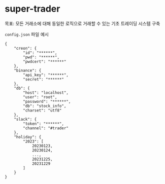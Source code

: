 # super-trader
목표: 모든 거래소에 대해 동일한 로직으로 거래할 수 있는 기초 트레이딩 시스템 구축

```config.json``` 파일 예시
```
{
    "creon": {
        "id": "******",
        "pwd": "******",
        "pwdcert": "******"
    },
    "binance": {
        "api_key": "******",
        "secret": "******"
    },
    "db": {
        "host": "localhost",
        "user": "root",
        "password": "******",
        "db": "stock_info",
        "charset": "utf8"
    },
    "slack": {
        "token": "******",
        "channel": "#trader"
    },
    "holiday": {
        "2023": [
            20230123,
            20230124,
            ...,
            20231225,
            20231229
        ]
    }
}
```
